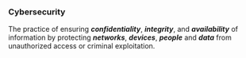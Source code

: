 ### Cybersecurity
The practice of ensuring ***confidentiality***, ***integrity***, and ***availability*** of information by protecting ***networks***, ***devices***, ***people*** and ***data*** from unauthorized access or criminal exploitation.
